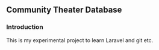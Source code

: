 ## Community Theater Database

### Introduction

This is my experimental project to learn Laravel and git etc.

